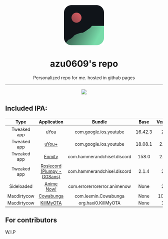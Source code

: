 <div align="center">
    <img src="./favicon.png">
    <h1>azu0609's repo</h1>
    <p>Personalized repo for me. hosted in github pages</p>
    <hr />
    <a href="#"><img src="https://img.shields.io/badge/actions-actions.svg?label=Github&logo=github&style=for-the-badge&color=70a5eb" /></a>
</div>


## Included IPA:
| Type |Application | Bundle | Base | Version | Author | Working? |
|:----:|:----------:|:------:|:------------:|:-------:|:------:|:------:
| Tweaked app | [uYou](https://github.com/MiRO92/uYou-for-YouTube) | com.google.ios.youtube | 16.42.3 | 2.1 | [MIRO92](https://github.com/MiRO92) | Semi |
| Tweaked app | [uYou+](https://github.com/qnblackcat/uYouPlus) | com.google.ios.youtube | 18.08.1 | 2.3.1 | [qnblackcat](https://github.com/qnblackcat) | Yes |
| Tweaked app | [Enmity](https://enmity.app) | com.hammerandchisel.discord | 158.0 | 2.1.4 | [enmity-mod](https://github.com/enmity-mod) | Yes |
| Tweaked app | [Rosiecord (Plumpy - GGSans)](https://github.com/acquitelol/rosiecord) | com.hammerandchisel.discord | 2.1.4 | 2.1 | [acquitelol](https://github.com/acquitelol) | No |
| Sideloaded | [Anime Now!](https://github.com/AnimeNow-Team/AnimeNow) | com.errorerrorerror.animenow | None | 2.1 | [errorerrorerror](https://github.com/errorerrorerror) | Yes |
| Macdirtycow | [Cowabunga](https://github.com/leminlimez/Cowabunga) | com.leemin.Cowabunga | None | 10.0.0 | [leminlimez](https://github.com/leminlimez) | Yes |
| Macdirtycow | [KillMyOTA](https://github.com/haxi0/KillMyOTA) | org.haxi0.KillMyOTA | None | 1.1 | [haxi0](https://github.com/haxi0) | Yes |

## For contributors
W.I.P